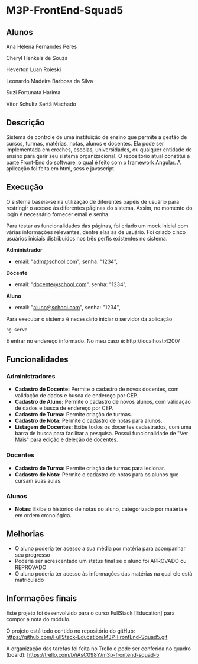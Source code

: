 # M3P-FrontEnd-Squad5

## Alunos
Ana Helena Fernandes Peres

Cheryl Henkels de Souza

Heverton Luan Roieski

Leonardo Madeira Barbosa da Silva

Suzi Fortunata Harima

Vitor Schultz Sertã Machado



## Descrição
Sistema de controle de uma instituição de ensino que permite a gestão de cursos, turmas, matérias, notas, alunos e docentes. Ela pode ser implementada em creches, escolas, universidades, ou qualquer entidade de ensino para gerir seu sistema organizacional.
O repositório atual constitui a parte Front-End do software, o qual é feito com o framework Angular.
A aplicação foi feita em html, scss e javascript.



## Execução 

O sistema baseia-se na utilização de diferentes papéis de usuário para restringir o acesso às diferentes páginas do sistema. Assim, no momento do login é necessário fornecer email e senha.

Para testar as funcionalidades das páginas, foi criado um mock inicial com várias informações relevantes, dentre elas as de usuário. Foi criado cinco usuários iniciais distribuídos nos três perfis existentes no sistema.

**Administrador**
* email: "adm@school.com",
  senha: "1234",

**Docente**
* email: "docente@school.com",
  senha: "1234",

**Aluno**
* email: "aluno@school.com",
  senha: "1234",



[//]: # "Essas informações estão salvas no arquivo 'usuarios.json'. Por isso, para a aplicação funcionar é necessário rodar o json server"


[//]: # "```json-server --watch src/db/usuarios.json --port 3000~```"


Para executar o sistema é necessário iniciar o servidor da aplicação


```ng serve```


E entrar no endereço informado. No meu caso é: http://localhost:4200/

## Funcionalidades

### Administradores
- **Cadastro de Docente:** Permite o cadastro de novos docentes, com validação de dados e busca de endereço por CEP.
- **Cadastro de Aluno:** Permite o cadastro de novos alunos, com validação de dados e busca de endereço por CEP.
- **Cadastro de Turma:** Permite criação de turmas.
- **Cadastro de Nota:** Permite o cadastro de notas para alunos.
- **Listagem de Docentes:** Exibe todos os docentes cadastrados, com uma barra de busca para facilitar a pesquisa. Possui funcionalidade de "Ver Mais" para edição e deleção de docentes.


### Docentes
- **Cadastro de Turma:** Permite criação de turmas para lecionar.
- **Cadastro de Nota:** Permite o cadastro de notas para os alunos que cursam suas aulas.

### Alunos
- **Notas:** Exibe o histórico de notas do aluno, categorizado por matéria e em ordem cronológica.



## Melhorias
- O aluno poderia ter acesso a sua média por matéria para acompanhar seu progresso
- Poderia ser acrescentado um status final se o aluno foi APROVADO ou REPROVADO
- O aluno poderia ter acesso às informações das matérias na qual ele está matriculado


## Informações finais
Este projeto foi desenvolvido para o curso FullStack [Education] para compor a nota do módulo.

O projeto está todo contido no repositório do gitHub: <https://github.com/FullStack-Education/M3P-FrontEnd-Squad5.git>

A organização das tarefas foi feita no Trello e pode ser conferida no quadro (board):
<https://trello.com/b/iAsC098Y/m3p-frontend-squad-5>

